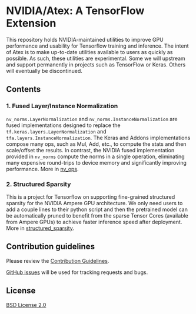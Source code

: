 # NVIDIA/Atex: A TensorFlow Extension

This repository holds NVIDIA-maintained utilities to improve GPU performance and
usability for Tensorflow training and inference. The intent of Atex is to make
up-to-date utilities available to users as quickly as possible. As such, these
utilities are experimental. Some we will upstream and support permanently in
projects such as TensorFlow or Keras. Others will eventually be discontinued.

## Contents

### 1. Fused Layer/Instance Normalization

`nv_norms.LayerNormalization` and `nv_norms.InstanceNormalization` are fused
implementations designed to replace the `tf.keras.layers.LayerNormalization` and
`tfa.layers.InstanceNormalization`. The Keras and Addons implementations compose
many ops, such as Mul, Add, etc., to compute the stats and then scale/offset the
results. In contrast, the NVIDIA fused implementation provided in `nv_norms`
compute the norms in a single operation, eliminating many expensive round-trips
to device memory and significantly improving performance. More in
[nv_ops](./nv_ops/).

### 2. Structured Sparsity

This is a project for Tensorflow on supporting fine-grained structured sparsity
for the NVIDIA Ampere GPU architecture. We only need users to add a couple lines
to their python script and then the pretrained model can be automatically pruned
to benefit from the sparse Tensor Cores (available from Ampere GPUs) to achieve
faster inference speed after deployment. More in
[structured_sparsity](./structured_sparsity/).

## Contribution guidelines

Please review the [Contribution Guidelines](CONTRIBUTING.md). 

[GitHub issues](https://github.com/nvidia/atex/issues) will be used for tracking
requests and bugs.

## License

[BSD License 2.0](LICENSE)
